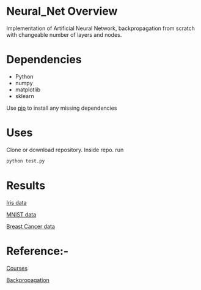 # Neural_Net Overview
Implementation of Artificial Neural Network, backpropagation from scratch with changeable number of layers and nodes. 

# Dependencies
* Python
* numpy
* matplotlib
* sklearn

Use [pip](https://pypi.org/project/pip/) to install any missing dependencies

# Uses
Clone or download repository. Inside repo. run
```markdown
python test.py
```
# Results
[Iris data]()

[MNIST data]()

[Breast Cancer data]()

# Reference:-
[Courses](https://www.deeplearning.ai/)

[Backpropagation](http://cs231n.github.io/optimization-2/)
